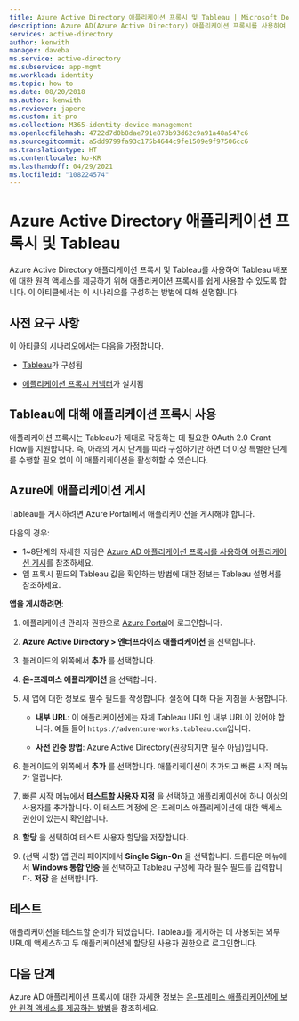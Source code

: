```yaml
---
title: Azure Active Directory 애플리케이션 프록시 및 Tableau | Microsoft Docs
description: Azure AD(Azure Active Directory) 애플리케이션 프록시를 사용하여 Tableau 배포에 대해 원격 액세스를 제공하는 방법을 알아봅니다.
services: active-directory
author: kenwith
manager: daveba
ms.service: active-directory
ms.subservice: app-mgmt
ms.workload: identity
ms.topic: how-to
ms.date: 08/20/2018
ms.author: kenwith
ms.reviewer: japere
ms.custom: it-pro
ms.collection: M365-identity-device-management
ms.openlocfilehash: 4722d7d0b8dae791e873b93d62c9a91a48a547c6
ms.sourcegitcommit: a5dd9799fa93c175b4644c9fe1509e9f97506cc6
ms.translationtype: HT
ms.contentlocale: ko-KR
ms.lasthandoff: 04/29/2021
ms.locfileid: "108224574"
---
```

# <a name="azure-active-directory-application-proxy-and-tableau"></a>Azure Active Directory 애플리케이션 프록시 및 Tableau 

Azure Active Directory 애플리케이션 프록시 및 Tableau를 사용하여 Tableau 배포에 대한 원격 액세스를 제공하기 위해 애플리케이션 프록시를 쉽게 사용할 수 있도록 합니다. 이 아티클에서는 이 시나리오를 구성하는 방법에 대해 설명합니다.  

## <a name="prerequisites"></a>사전 요구 사항 

이 아티클의 시나리오에서는 다음을 가정합니다.

- [Tableau](https://onlinehelp.tableau.com/current/server/en-us/proxy.htm#azure)가 구성됨 

- [애플리케이션 프록시 커넥터](../app-proxy/application-proxy-add-on-premises-application.md)가 설치됨 

 
## <a name="enabling-application-proxy-for-tableau"></a>Tableau에 대해 애플리케이션 프록시 사용 

애플리케이션 프록시는 Tableau가 제대로 작동하는 데 필요한 OAuth 2.0 Grant Flow를 지원합니다. 즉, 아래의 게시 단계를 따라 구성하기만 하면 더 이상 특별한 단계를 수행할 필요 없이 이 애플리케이션을 활성화할 수 있습니다.


## <a name="publish-your-applications-in-azure"></a>Azure에 애플리케이션 게시 

Tableau를 게시하려면 Azure Portal에서 애플리케이션을 게시해야 합니다.

다음의 경우:

- 1~8단계의 자세한 지침은 [Azure AD 애플리케이션 프록시를 사용하여 애플리케이션 게시](../app-proxy/application-proxy-add-on-premises-application.md)를 참조하세요. 
- 앱 프록시 필드의 Tableau 값을 확인하는 방법에 대한 정보는 Tableau 설명서를 참조하세요.  

**앱을 게시하려면**: 


1. 애플리케이션 관리자 권한으로 [Azure Portal](https://portal.azure.com)에 로그인합니다. 

2. **Azure Active Directory &gt; 엔터프라이즈 애플리케이션** 을 선택합니다. 

3. 블레이드의 위쪽에서 **추가** 를 선택합니다. 

4. **온-프레미스 애플리케이션** 을 선택합니다. 

5. 새 앱에 대한 정보로 필수 필드를 작성합니다. 설정에 대해 다음 지침을 사용합니다. 

    - **내부 URL**: 이 애플리케이션에는 자체 Tableau URL인 내부 URL이 있어야 합니다. 예들 들어 `https://adventure-works.tableau.com`입니다. 

    - **사전 인증 방법**: Azure Active Directory(권장되지만 필수 아님)입니다. 

6. 블레이드의 위쪽에서 **추가** 를 선택합니다. 애플리케이션이 추가되고 빠른 시작 메뉴가 열립니다. 

7. 빠른 시작 메뉴에서 **테스트할 사용자 지정** 을 선택하고 애플리케이션에 하나 이상의 사용자를 추가합니다. 이 테스트 계정에 온-프레미스 애플리케이션에 대한 액세스 권한이 있는지 확인합니다. 

8. **할당** 을 선택하여 테스트 사용자 할당을 저장합니다. 

9. (선택 사항) 앱 관리 페이지에서 **Single Sign-On** 을 선택합니다. 드롭다운 메뉴에서 **Windows 통합 인증** 을 선택하고 Tableau 구성에 따라 필수 필드를 입력합니다. **저장** 을 선택합니다. 

 

## <a name="testing"></a>테스트 

애플리케이션을 테스트할 준비가 되었습니다. Tableau를 게시하는 데 사용되는 외부 URL에 액세스하고 두 애플리케이션에 할당된 사용자 권한으로 로그인합니다.



## <a name="next-steps"></a>다음 단계

Azure AD 애플리케이션 프록시에 대한 자세한 정보는 [온-프레미스 애플리케이션에 보안 원격 액세스를 제공하는 방법](application-proxy.md)을 참조하세요.

